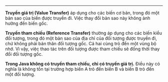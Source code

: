 
---
**Truyền giá trị (Value Transfer)** áp dụng cho các biến cơ bản, trong đó một bản sao của biến được truyền đi. Việc thay đổi bản sao này không ảnh hưởng đến biến gốc.

**Truyền tham chiếu (Reference Transfer)** thường áp dụng cho các biến kiểu đối tượng, trong đó một bản sao của địa chỉ của đối tượng được truyền đi, chứ không phải bản thân đối tượng gốc. Cả hai cùng trỏ đến một vùng bộ nhớ. Vì vậy, việc thao tác trên đối tượng được tham chiếu sẽ đồng thời thay đổi đối tượng gốc.

**Trong Java không có truyền tham chiếu, chỉ có truyền giá trị.** Điều này có nghĩa là không tồn tại trường hợp biến A trỏ đến biến B và biến B trỏ đến một đối tượng.
